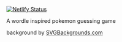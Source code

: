 [![Netlify Status](https://api.netlify.com/api/v1/badges/43a88acc-4b10-4034-8b00-c0b4b1569636/deploy-status)](https://app.netlify.com/sites/pokedexle/deploys)

A wordle inspired pokemon guessing game

background by [SVGBackgrounds.com](https://www.svgbackgrounds.com/)
